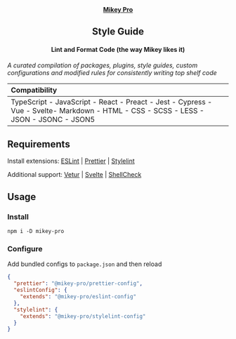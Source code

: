 <div width="100%" align="center">
  <a href="https://github.com/chiefmikey/mikey-pro">
    <b>Mikey Pro</b>
  </a>
  <h2>Style Guide</h2>
  <h4>Lint and Format Code (the way Mikey likes it)</h4>
</div>

_A curated compilation of packages, plugins, style guides, custom configurations
and modified rules for consistently writing top shelf code_

<table>
  <thead>
    <tr>
      <th align="left">Compatibility</a></th>
    </tr>
  </thead>
  <tbody>
    <tr>
      <td valign="top">
        TypeScript -
        JavaScript -
        React -
        Preact -
        Jest -
        Cypress -
        Vue -
        Svelte-
        Markdown -
        HTML -
        CSS -
        SCSS -
        LESS -
        JSON -
        JSONC -
        JSON5
      </td>
    </tr>
  </tbody>
</table>

## Requirements

Install extensions:
<a href="https://marketplace.visualstudio.com/items?itemName=dbaeumer.vscode-eslint">ESLint</a>
|
<a href="https://marketplace.visualstudio.com/items?itemName=esbenp.prettier-vscode">Prettier</a>
|
<a href="https://marketplace.visualstudio.com/items?itemName=stylelint.vscode-stylelint">Stylelint</a>

Additional support:
<a href="https://marketplace.visualstudio.com/items?itemName=octref.vetur">Vetur</a>
|
<a href="https://marketplace.visualstudio.com/items?itemName=svelte.svelte-vscode">Svelte</a>
|
<a href="https://marketplace.visualstudio.com/items?itemName=timonwong.shellcheck">ShellCheck</a>

## Usage

### Install

```shell
npm i -D mikey-pro
```

### Configure

Add bundled configs to `package.json` and then reload

```json
{
  "prettier": "@mikey-pro/prettier-config",
  "eslintConfig": {
    "extends": "@mikey-pro/eslint-config"
  },
  "stylelint": {
    "extends": "@mikey-pro/stylelint-config"
  }
}
```
